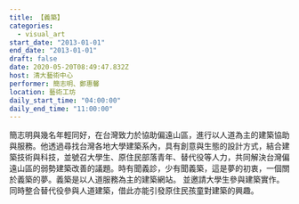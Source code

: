 ```yaml
---
title: 【義築】
categories:
  - visual_art
start_date: "2013-01-01"
end_date: "2013-01-01"
draft: false
date: 2020-05-20T08:49:47.832Z
host: 清大藝術中心
performer: 簡志明、鄭惠馨
location: 藝術工坊
daily_start_time: "04:00:00"
daily_end_time: "11:00:00"
---
```


簡志明與幾名年輕同好，在台灣致力於協助偏遠山區，進行以人道為主的建築協助與服務。他透過尋找台灣各地大學建築系內，具有創意與生態的設計方式，結合建築技術與科技，並號召大學生、原住民部落青年、替代役等人力，共同解決台灣偏遠山區的弱勢建築改善的議題。時有聞義診，少有聞義築，這是夢的初衷，一個關於義築的夢。義築是以人道服務為主的建築網站。 並邀請大學生參與建築實作。同時整合替代役參與人道建築，借此亦能引發原住民孩童對建築的興趣。